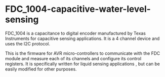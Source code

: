 # FDC_1004-capacitive-water-level-sensing

FDC_1004 is a capacitance to digital encoder manufactured by Texas Instruments for capacitive sensing applications. It is a 4 channel device and uses the I2C protocol. 

This is the firmware for AVR micro-controllers to communicate with the FDC module and measure each of its channels and configure its control registers. It is specifically written for liquid sensing applications , but can be easily modified for other purposes.
